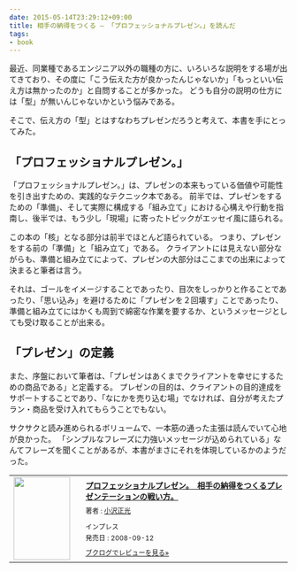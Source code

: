 ```yaml
---
date: 2015-05-14T23:29:12+09:00
title: 相手の納得をつくる ― 「プロフェッショナルプレゼン。」を読んだ
tags:
- book
---
```

最近、同業種であるエンジニア以外の職種の方に、いろいろな説明をする場が出てきており、その度に「こう伝えた方が良かったんじゃないか」「もっといい伝え方は無かったのか」と自問することが多かった。
どうも自分の説明の仕方には「型」が無いんじゃないかという悩みである。

そこで、伝え方の「型」とはすなわちプレゼンだろうと考えて、本書を手にとってみた。

「プロフェッショナルプレゼン。」
---

「プロフェッショナルプレゼン。」は、プレゼンの本来もっている価値や可能性を引き出すための、実践的なテクニック本である。
前半では、プレゼンをするための「準備」、そして実際に構成する「組み立て」における心構えや行動を指南し、後半では、もう少し「現場」に寄ったトピックがエッセイ風に語られる。

この本の「核」となる部分は前半でほとんど語られている。
つまり、プレゼンをする前の「準備」と「組み立て」である。
クライアントには見えない部分ながらも、準備と組み立てによって、プレゼンの大部分はここまでの出来によって決まると筆者は言う。

それは、ゴールをイメージすることであったり、目次をしっかりと作ることであったり、「思い込み」を避けるために「プレゼンを２回壊す」ことであったり、準備と組み立てにはかくも周到で綿密な作業を要するか、というメッセージとしても受け取ることが出来る。

「プレゼン」の定義
---

また、序盤において筆者は、「プレゼンはあくまでクライアントを幸せにするための商品である」と定義する。
プレゼンの目的は、クライアントの目的達成をサポートすることであり、「なにかを売り込む場」でなければ、自分が考えたプラン・商品を受け入れてもらうことでもない。

サクサクと読み進められるボリュームで、一本筋の通った主張は読んでいて心地が良かった。
「シンプルなフレーズに力強いメッセージが込められている」なんてフレーズを聞くことがあるが、本書がまさにそれを体現しているかのようだった。

<div class="booklog_html"><table><tr><td class="booklog_html_image"><a href="http://www.amazon.co.jp/gp/product/B00D68FK9Y/ref=as_li_ss_tl?ie=UTF8&camp=247&creative=7399&creativeASIN=B00D68FK9Y&linkCode=as2&tag=hifumiass-22" target="_blank"><img src="http://ecx.images-amazon.com/images/I/515yALRXKzL._SL160_.jpg" width="102" height="150" style="border:0;border-radius:0;" /></a></td><td class="booklog_html_info" style="padding-left:20px;"><div class="booklog_html_title" style="margin-bottom:10px;font-size:14px;font-weight:bold;"><a href="http://www.amazon.co.jp/gp/product/B00D68FK9Y/ref=as_li_ss_tl?ie=UTF8&camp=247&creative=7399&creativeASIN=B00D68FK9Y&linkCode=as2&tag=hifumiass-22" target="_blank">プロフェッショナルプレゼン。　相手の納得をつくるプレゼンテーションの戦い方。</a></div><div style="margin-bottom:10px;"><div class="booklog_html_author" style="margin-bottom:15px;font-size:12px;;line-height:1.2em">著者 : <a href="http://booklog.jp/author/%E5%B0%8F%E6%B2%A2%E6%AD%A3%E5%85%89" target="_blank">小沢正光</a></div><div class="booklog_html_manufacturer" style="margin-bottom:5px;font-size:12px;;line-height:1.2em">インプレス</div><div class="booklog_html_release" style="font-size:12px;;line-height:1.2em">発売日 : 2008-09-12</div></div><div class="booklog_html_link_amazon"><a href="http://booklog.jp/item/1/B00D68FK9Y" style="font-size:12px;" target="_blank">ブクログでレビューを見る»</a></div></td></tr></table></div>
